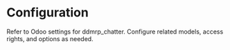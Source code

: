 # Configuration

Refer to Odoo settings for ddmrp_chatter. Configure related models, access rights, and options as needed.
